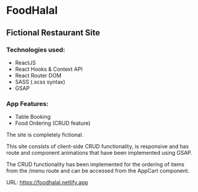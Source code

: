 # FoodHalal
## Fictional Restaurant Site

### Technologies used:
  * ReactJS
  * React Hooks & Context API
  * React Router DOM
  * SASS (.scss syntax)
  * GSAP

### App Features:
 * Table Booking
 * Food Ordering (CRUD feature)

The site is completely fictional.

This site consists of client-side CRUD functionality, is responsive and has route and component animations that have been implemented using GSAP.

The CRUD functionality has been implemented for the ordering of items from the /menu route and can be accessed from the AppCart component.

URL: https://foodhalal.netlify.app
